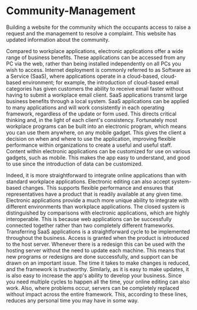 # Community-Management

Building a website for the community which the occupants access to raise a request and the management to resolve a complaint. This website has updated information about the community.

Compared to workplace applications, electronic applications offer a wide range of business benefits. These applications can be accessed from any PC via the web, rather than being installed independently on all PCs you wish to access. Internet deployment is commonly referred to as Software as a Service (SaaS), where applications operate in a cloud-based, cloud-based environment; for example, the introduction of cloud-based email categories has given customers the ability to receive email faster without having to submit a workplace email client. SaaS applications transmit large business benefits through a local system. SaaS applications can be applied to many applications and will work consistently in each operating framework, regardless of the update or form used. This directs critical thinking and, in the light of each client's consistency. Fortunately most workplace programs can be built into an electronic program, which means you can use them anywhere, on any mobile gadget. This gives the client a decision on when and where to use the application, improving flexible performance within organizations to create a useful and useful staff. Content within electronic applications can be customized for use on various gadgets, such as mobile. This makes the app easy to understand, and good to use since the introduction of data can be customized. 

Indeed, it is more straightforward to integrate online applications than with standard workplace applications. Electronic editing can also accept system-based changes. This supports flexible performance and ensures that representatives have a product that is readily available at any given time. Electronic applications provide a much more unique ability to integrate with different environments than workplace applications. The closed system is distinguished by comparisons with electronic applications, which are highly interoperable. This is because web applications can be successfully connected together rather than two completely different frameworks. Transferring SaaS applications is a straightforward cycle to be implemented throughout the business. Access is granted when the product is introduced to the host server. Whenever there is a redesign this can be used with the hosting server without the need to update each machine. This means that new programs or redesigns are done successfully, and support can be drawn on an important issue. The time it takes to make changes is reduced, and the framework is trustworthy. Similarly, as it is easy to make updates, it is also easy to increase the app's ability to develop your business. Since you need multiple cycles to happen all the time, your online editing can also work. Also, where problems occur, servers can be completely replaced without impact across the entire framework. This, according to these lines, reduces any personal time you may have in some way.


